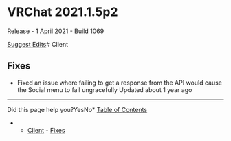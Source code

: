 # VRChat 2021.1.5p2

Release - 1 April 2021 - Build 1069

[Suggest Edits](/edit/vrchat-202115p2)# Client


## Fixes


* Fixed an issue where failing to get a response from the API would cause the Social menu to fail ungracefully
Updated about 1 year ago 



---

Did this page help you?YesNo* [Table of Contents](#)
* + [Client](#client)
		- [Fixes](#fixes)
